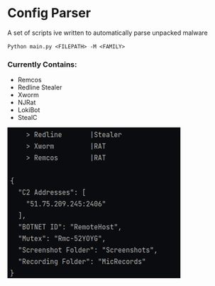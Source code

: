 # Config Parser

A set of scripts ive written to automatically parse unpacked malware

```
Python main.py <FILEPATH> -M <FAMILY>
```

### Currently Contains:
- Remcos
- Redline Stealer
- Xworm
- NJRat
- LokiBot
- StealC




![Pain](/Summary.png)
